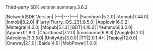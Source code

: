 Third-party SDK version summary.3.6.2

|Network|SDK Version|
|---|---|---|
|Facebook|5.2.0|
|Admob|7.44.0|
|Inmobi|8.2.0|
|Flurry|Flurry_iOS_231_8.5.0|
|Applovin|6.0.2|
|Mintegral|4.0.0|
|Mopub|5.1.2|
|GDT|4.10.2|
|Yeahmobi|3.2.0|
|Appnext|1.9.0|
|Chartboost|7.2.0|
|Ironsource|6.8.3|
|Vungle|6.2.0|
|Adcolony|3.3.5.0|
|UnityAds|3.0.0|
|TT|2.0.1.4+|
|Tapjoy|12.0.0|
|Oneway|2.1.0|
|Baidu|4.6|
|MobPower|1.0.0|